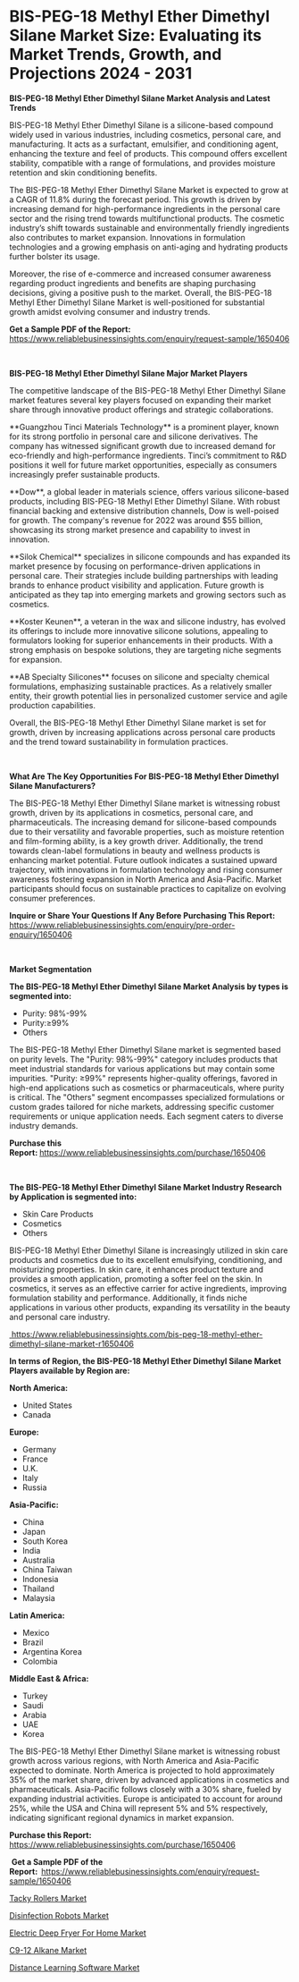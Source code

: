 <p><h1>BIS-PEG-18 Methyl Ether Dimethyl Silane Market Size: Evaluating its Market Trends, Growth, and Projections 2024 - 2031</h1></p><p><strong>BIS-PEG-18 Methyl Ether Dimethyl Silane Market Analysis and Latest Trends</strong></p>
<p><p>BIS-PEG-18 Methyl Ether Dimethyl Silane is a silicone-based compound widely used in various industries, including cosmetics, personal care, and manufacturing. It acts as a surfactant, emulsifier, and conditioning agent, enhancing the texture and feel of products. This compound offers excellent stability, compatible with a range of formulations, and provides moisture retention and skin conditioning benefits.</p><p>The BIS-PEG-18 Methyl Ether Dimethyl Silane Market is expected to grow at a CAGR of 11.8% during the forecast period. This growth is driven by increasing demand for high-performance ingredients in the personal care sector and the rising trend towards multifunctional products. The cosmetic industry’s shift towards sustainable and environmentally friendly ingredients also contributes to market expansion. Innovations in formulation technologies and a growing emphasis on anti-aging and hydrating products further bolster its usage.</p><p>Moreover, the rise of e-commerce and increased consumer awareness regarding product ingredients and benefits are shaping purchasing decisions, giving a positive push to the market. Overall, the BIS-PEG-18 Methyl Ether Dimethyl Silane Market is well-positioned for substantial growth amidst evolving consumer and industry trends.</p></p>
<p><strong>Get a Sample PDF of the Report:&nbsp;</strong> <a href="https://www.reliablebusinessinsights.com/enquiry/request-sample/1650406?utm_campaign=57&utm_medium=2&utm_source=Github&utm_content=ia&utm_term=26092024&utm_id=bis-peg-18-methyl-ether-dimethyl-silane">https://www.reliablebusinessinsights.com/enquiry/request-sample/1650406</a></p>
<p>&nbsp;</p>
<p><strong>BIS-PEG-18 Methyl Ether Dimethyl Silane Major Market Players</strong></p>
<p><p>The competitive landscape of the BIS-PEG-18 Methyl Ether Dimethyl Silane market features several key players focused on expanding their market share through innovative product offerings and strategic collaborations.</p><p>**Guangzhou Tinci Materials Technology** is a prominent player, known for its strong portfolio in personal care and silicone derivatives. The company has witnessed significant growth due to increased demand for eco-friendly and high-performance ingredients. Tinci’s commitment to R&D positions it well for future market opportunities, especially as consumers increasingly prefer sustainable products.</p><p>**Dow**, a global leader in materials science, offers various silicone-based products, including BIS-PEG-18 Methyl Ether Dimethyl Silane. With robust financial backing and extensive distribution channels, Dow is well-poised for growth. The company's revenue for 2022 was around $55 billion, showcasing its strong market presence and capability to invest in innovation.</p><p>**Silok Chemical** specializes in silicone compounds and has expanded its market presence by focusing on performance-driven applications in personal care. Their strategies include building partnerships with leading brands to enhance product visibility and application. Future growth is anticipated as they tap into emerging markets and growing sectors such as cosmetics.</p><p>**Koster Keunen**, a veteran in the wax and silicone industry, has evolved its offerings to include more innovative silicone solutions, appealing to formulators looking for superior enhancements in their products. With a strong emphasis on bespoke solutions, they are targeting niche segments for expansion.</p><p>**AB Specialty Silicones** focuses on silicone and specialty chemical formulations, emphasizing sustainable practices. As a relatively smaller entity, their growth potential lies in personalized customer service and agile production capabilities.</p><p>Overall, the BIS-PEG-18 Methyl Ether Dimethyl Silane market is set for growth, driven by increasing applications across personal care products and the trend toward sustainability in formulation practices.</p></p>
<p>&nbsp;</p>
<p><strong>What Are The Key Opportunities For BIS-PEG-18 Methyl Ether Dimethyl Silane Manufacturers?</strong></p>
<p><p>The BIS-PEG-18 Methyl Ether Dimethyl Silane market is witnessing robust growth, driven by its applications in cosmetics, personal care, and pharmaceuticals. The increasing demand for silicone-based compounds due to their versatility and favorable properties, such as moisture retention and film-forming ability, is a key growth driver. Additionally, the trend towards clean-label formulations in beauty and wellness products is enhancing market potential. Future outlook indicates a sustained upward trajectory, with innovations in formulation technology and rising consumer awareness fostering expansion in North America and Asia-Pacific. Market participants should focus on sustainable practices to capitalize on evolving consumer preferences.</p></p>
<p><strong>Inquire or Share Your Questions If Any Before Purchasing This Report:</strong> <a href="https://www.reliablebusinessinsights.com/enquiry/pre-order-enquiry/1650406?utm_campaign=57&utm_medium=2&utm_source=Github&utm_content=ia&utm_term=26092024&utm_id=bis-peg-18-methyl-ether-dimethyl-silane">https://www.reliablebusinessinsights.com/enquiry/pre-order-enquiry/1650406</a></p>
<p>&nbsp;</p>
<p><strong>Market Segmentation</strong></p>
<p><strong>The BIS-PEG-18 Methyl Ether Dimethyl Silane Market Analysis by types is segmented into:</strong></p>
<p><ul><li>Purity: 98%-99%</li><li>Purity:≥99%</li><li>Others</li></ul></p>
<p><p>The BIS-PEG-18 Methyl Ether Dimethyl Silane market is segmented based on purity levels. The "Purity: 98%-99%" category includes products that meet industrial standards for various applications but may contain some impurities. "Purity: ≥99%" represents higher-quality offerings, favored in high-end applications such as cosmetics or pharmaceuticals, where purity is critical. The "Others" segment encompasses specialized formulations or custom grades tailored for niche markets, addressing specific customer requirements or unique application needs. Each segment caters to diverse industry demands.</p></p>
<p><strong>Purchase this Report:&nbsp;</strong><a href="https://www.reliablebusinessinsights.com/purchase/1650406?utm_campaign=57&utm_medium=2&utm_source=Github&utm_content=ia&utm_term=26092024&utm_id=bis-peg-18-methyl-ether-dimethyl-silane">https://www.reliablebusinessinsights.com/purchase/1650406</a></p>
<p>&nbsp;</p>
<p><strong>The BIS-PEG-18 Methyl Ether Dimethyl Silane Market Industry Research by Application is segmented into:</strong></p>
<p><ul><li>Skin Care Products</li><li>Cosmetics</li><li>Others</li></ul></p>
<p><p>BIS-PEG-18 Methyl Ether Dimethyl Silane is increasingly utilized in skin care products and cosmetics due to its excellent emulsifying, conditioning, and moisturizing properties. In skin care, it enhances product texture and provides a smooth application, promoting a softer feel on the skin. In cosmetics, it serves as an effective carrier for active ingredients, improving formulation stability and performance. Additionally, it finds niche applications in various other products, expanding its versatility in the beauty and personal care industry.</p></p>
<p><a href="https://www.reliablebusinessinsights.com/bis-peg-18-methyl-ether-dimethyl-silane-market-r1650406?utm_campaign=57&utm_medium=2&utm_source=Github&utm_content=ia&utm_term=26092024&utm_id=bis-peg-18-methyl-ether-dimethyl-silane">&nbsp;https://www.reliablebusinessinsights.com/bis-peg-18-methyl-ether-dimethyl-silane-market-r1650406</a></p>
<p><strong>In terms of Region, the BIS-PEG-18 Methyl Ether Dimethyl Silane Market Players available by Region are:</strong></p>
<p>
    <p> <strong> North America: </strong>
        <ul>
            <li>United States</li>
            <li>Canada</li>
        </ul>
        </p> 
    <p> <strong> Europe: </strong>
        <ul>
            <li>Germany</li>
            <li>France</li>
            <li>U.K.</li>
            <li>Italy</li>
            <li>Russia</li>
        </ul>
        </p> 
    <p> <strong> Asia-Pacific: </strong>
        <ul>
            <li>China</li>
            <li>Japan</li>
            <li>South Korea</li>
            <li>India</li>
            <li>Australia</li>
            <li>China Taiwan</li>
            <li>Indonesia</li>
            <li>Thailand</li>
            <li>Malaysia</li>
        </ul>
        </p> 
    <p> <strong> Latin America: </strong>
        <ul>
            <li>Mexico</li>
            <li>Brazil</li>
            <li>Argentina Korea</li>
            <li>Colombia</li>
        </ul>
        </p> 
    <p> <strong> Middle East & Africa: </strong>
        <ul>
            <li>Turkey</li>
            <li>Saudi</li>
            <li>Arabia</li>
            <li>UAE</li>
            <li>Korea</li>
        </ul>
    </p>
    </p>
<p><p>The BIS-PEG-18 Methyl Ether Dimethyl Silane market is witnessing robust growth across various regions, with North America and Asia-Pacific expected to dominate. North America is projected to hold approximately 35% of the market share, driven by advanced applications in cosmetics and pharmaceuticals. Asia-Pacific follows closely with a 30% share, fueled by expanding industrial activities. Europe is anticipated to account for around 25%, while the USA and China will represent 5% and 5% respectively, indicating significant regional dynamics in market expansion.</p></p>
<p><strong>Purchase this Report: </strong><a href="https://www.reliablebusinessinsights.com/purchase/1650406?utm_campaign=57&utm_medium=2&utm_source=Github&utm_content=ia&utm_term=26092024&utm_id=bis-peg-18-methyl-ether-dimethyl-silane">https://www.reliablebusinessinsights.com/purchase/1650406</a></p>
<p>&nbsp;<strong>Get a Sample PDF of the Report:&nbsp;&nbsp;</strong><a href="https://www.reliablebusinessinsights.com/enquiry/request-sample/1650406?utm_campaign=57&utm_medium=2&utm_source=Github&utm_content=ia&utm_term=26092024&utm_id=bis-peg-18-methyl-ether-dimethyl-silane">https://www.reliablebusinessinsights.com/enquiry/request-sample/1650406</a></p>
<p><strong></strong></p>
<p><p><a href="https://issuu.com/reportprime-2/docs/tacky-rollers-market-size-2030.pptx_21904587b52684?utm_campaign=57&utm_medium=2&utm_source=Github&utm_content=ia&utm_term=26092024&utm_id=bis-peg-18-methyl-ether-dimethyl-silane">Tacky Rollers Market</a></p><p><a href="https://www.linkedin.com/pulse/disinfection-robots-industry-insights-report-analyzing-gne4e?trackingId=Ies33OymRNW7qx3CPg8s4w%3D%3D&utm_campaign=57&utm_medium=2&utm_source=Github&utm_content=ia&utm_term=26092024&utm_id=bis-peg-18-methyl-ether-dimethyl-silane">Disinfection Robots Market</a></p><p><a href="https://issuu.com/reportprime-2/docs/electric-deep-fryer-for-home-market_e1a0a4b8080e56?utm_campaign=57&utm_medium=2&utm_source=Github&utm_content=ia&utm_term=26092024&utm_id=bis-peg-18-methyl-ether-dimethyl-silane">Electric Deep Fryer For Home Market</a></p><p><a href="https://github.com/MaryNelson695/Market-Research-Report-List-1/blob/main/c9-12-alkane-market.md?utm_campaign=57&utm_medium=2&utm_source=Github&utm_content=ia&utm_term=26092024&utm_id=bis-peg-18-methyl-ether-dimethyl-silane">C9-12 Alkane Market</a></p><p><a href="https://www.linkedin.com/pulse/distance-learning-software-market-research-report-includes-cvr5c?trackingId=Au4V71T9RK62Jljxu4fS6Q%3D%3D&utm_campaign=57&utm_medium=2&utm_source=Github&utm_content=ia&utm_term=26092024&utm_id=bis-peg-18-methyl-ether-dimethyl-silane">Distance Learning Software Market</a></p></p>